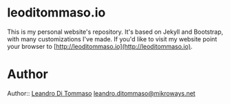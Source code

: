 # leoditommaso.io

This is my personal website's repository. It's based on Jekyll and Bootstrap,
with many customizations I've made. If you'd like to visit my website point your
browser to [http://leoditommaso.io](http://leoditommaso.io).

# Author

Author:: [Leandro Di Tommaso](http://leoditommaso.io) 
<leandro.ditommaso@mikroways.net>
